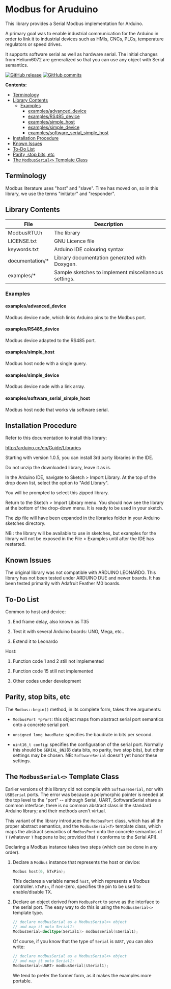 # Modbus for Aruduino

This library provides a Serial Modbus implementation for Arduino.

A primary goal was to enable industrial communication for the Arduino in order to link it to industrial devices such as HMIs, CNCs, PLCs, temperature regulators or speed drives.

It supports software serial as well as hardware serial. The initial changes from Helium6072 are generalized so that you can use any object with Serial semantics.

[![GitHub release](https://img.shields.io/github/release/mcci-catena/Modbus-for-Arduino.svg)](https://github.com/mcci-catena/Modbus-for-Arudino/releases/latest) [![GitHub commits](https://img.shields.io/github/commits-since/mcci-catena/Modbus-for-Arduino/latest.svg)](https://github.com/mcci-catena/Modbus-for-Arduino/compare/v0.2.0-beta1...master)

**Contents:**

<!--
  This TOC uses the VS Code markdown TOC extension AlanWalk.markdown-toc.
  We strongly recommend updating using VS Code, the markdown-toc extension and the
  bierner.markdown-preview-github-styles extension.
-->

<!-- TOC depthFrom:2 updateOnSave:true -->

- [Terminology](#terminology)
- [Library Contents](#library-contents)
	- [Examples](#examples)
		- [examples/advanced_device](#examplesadvanced_device)
		- [examples/RS485_device](#examplesrs485_device)
		- [examples/simple_host](#examplessimple_host)
		- [examples/simple_device](#examplessimple_device)
		- [examples/software_serial_simple_host](#examplessoftware_serial_simple_host)
- [Installation Procedure](#installation-procedure)
- [Known Issues](#known-issues)
- [To-Do List](#to-do-list)
- [Parity, stop bits, etc](#parity-stop-bits-etc)
- [The `ModbusSerial<>` Template Class](#the-modbusserial-template-class)

<!-- /TOC -->

## Terminology

Modbus literature uses "host" and "slave". Time has moved on, so in this library, we use the terms "initiator" and "responder".

## Library Contents

File | Description
-----|------------
ModbusRTU.h | The library
LICENSE.txt | GNU Licence file
keywords.txt | Arduino IDE colouring syntax
documentation/* | Library documentation generated with Doxygen.
examples/* | Sample sketches to implement miscellaneous settings.

### Examples

#### examples/advanced_device

Modbus device node, which links Arduino pins to the Modbus port.

#### examples/RS485_device

Modbus device adapted to the RS485 port.

#### examples/simple_host

Modbus host node with a single query.

#### examples/simple_device

Modbus device node with a link array.

#### examples/software_serial_simple_host

Modbus host node that works via software serial.

## Installation Procedure

Refer to this documentation to install this library:

http://arduino.cc/en/Guide/Libraries

Starting with version 1.0.5, you can install 3rd party libraries in the IDE.

Do not unzip the downloaded library, leave it as is.

In the Arduino IDE, navigate to Sketch > Import Library. At the top of the drop down list, select the option to "Add Library".

You will be prompted to select this zipped library.

Return to the Sketch > Import Library menu. You should now see the library at the bottom of the drop-down menu. It is ready to be used in your sketch.

The zip file will have been expanded in the libraries folder in your Arduino sketches directory.

NB : the library will be available to use in sketches, but examples for the library will not be exposed in the File > Examples until after the IDE has restarted.

## Known Issues

The original library was not compatible with ARDUINO LEONARDO. This library has not been tested under ARDUINO DUE and newer boards. It has been tested primarily with Adafruit Feather M0 boards.

## To-Do List

Common to host and device:

1) End frame delay, also known as T35

2) Test it with several Arduino boards: UNO, Mega, etc..

3) Extend it to Leonardo

Host:

1) Function code 1 and 2 still not implemented

2) Function code 15 still not implemented

3) Other codes under development

## Parity, stop bits, etc

The `Modbus::begin()` method, in its complete form, takes three arguments:

- `ModbusPort *pPort`: this object maps from  abstract serial port semantics onto a concrete serial port.

- `unsigned long baudRate`: specifies the baudrate in bits per second.

- `uint16_t config`: specifies the configuration of the serial port. Normally this should be `SERIAL_8N2`(8 data bits, no parity, two stop bits), but other settings may be chosen. NB: `SoftwareSerial` doesn't yet honor these settings.

## The `ModbusSerial<>` Template Class

Earlier versions of this library did not compile with `SoftwareSerial`, nor with `USBSerial` ports. The error was because a polymorphic pointer is needed at the top level to the "port" -- although Serial, UART, SoftwareSerial share a common interface, there is no common abstract class in the standard Arduino library; and their methods aren't virtual.

This variant of the library introduces the `ModbusPort` class, which has all the proper abstract semantics, and the `ModbusSerial<T>` template class, which maps the abstract semantics of `ModbusPort` onto the concrete semantics of `T` (whatever `T` happens to be; provided that `T` conforms to the Serial API).

Declaring a Modbus instance takes two steps (which can be done in any order).

1. Declare a `Modbus` instance that represents the host or device:

   ```c++
   Modbus host(0, kTxPin);
   ```

   This declares a variable named `host`, which represents a Modbus controller. `kTxPin`, if non-zero, specifies the pin to be used to enable/disable TX.

2. Declare an object derived from `ModbusPort` to serve as the interface to the serial port. The easy way to do this is using the `ModbusSerial<>` template type.

   ```c++
   // declare modbusSerial as a ModbusSerial<> object
   // and map it onto Serial1:
   ModbusSerial<decltype(Serial1)> modbusSerial(&Serial1);
   ```

   Of course, if you know that the type of `Serial` is `UART`, you can also write:

   ```c++
   // declare modbusSerial as a ModbusSerial<> object
   // and map it onto Serial1:
   ModbusSerial<UART> modbusSerial(&Serial1);
   ```

   We tend to prefer the former form, as it makes the examples more portable.
